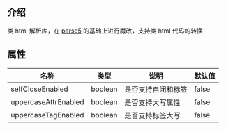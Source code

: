 ## 介绍

类 html 解析库，在 [parse5](https://github.com/inikulin/parse5) 的基础上进行魔改，支持类 html 代码的转换

## 属性

| 名称                 | 类型    | 说明               | 默认值 |
| -------------------- | ------- | ------------------ | ------ |
| selfCloseEnabled     | boolean | 是否支持自闭和标签 | false  |
| uppercaseAttrEnabled | boolean | 是否支持大写属性   | false  |
| uppercaseTagEnabled  | boolean | 是否支持标签大写   | false  |
